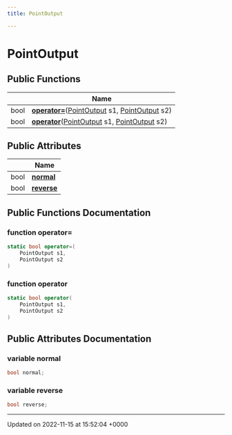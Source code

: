 ```yaml
---
title: PointOutput

---
```


# PointOutput





## Public Functions

|                | Name           |
| -------------- | -------------- |
| bool | **[operator=](/SignallingSystem-doc/vb/Classes/classPointOutput/#function-operator=)**([PointOutput](/SignallingSystem-doc/vb/Classes/classPointOutput/) s1, [PointOutput](/SignallingSystem-doc/vb/Classes/classPointOutput/) s2) |
| bool | **[operator](/SignallingSystem-doc/vb/Classes/classPointOutput/#function-operator)**([PointOutput](/SignallingSystem-doc/vb/Classes/classPointOutput/) s1, [PointOutput](/SignallingSystem-doc/vb/Classes/classPointOutput/) s2) |

## Public Attributes

|                | Name           |
| -------------- | -------------- |
| bool | **[normal](/SignallingSystem-doc/vb/Classes/classPointOutput/#variable-normal)**  |
| bool | **[reverse](/SignallingSystem-doc/vb/Classes/classPointOutput/#variable-reverse)**  |

## Public Functions Documentation

### function operator=

```csharp
static bool operator=(
    PointOutput s1,
    PointOutput s2
)
```


### function operator

```csharp
static bool operator(
    PointOutput s1,
    PointOutput s2
)
```


## Public Attributes Documentation

### variable normal

```csharp
bool normal;
```


### variable reverse

```csharp
bool reverse;
```


-------------------------------

Updated on 2022-11-15 at 15:52:04 +0000